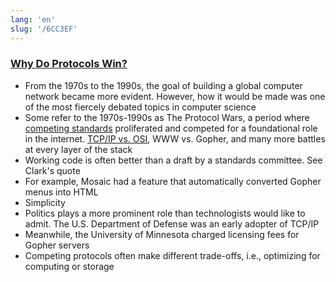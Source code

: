 ```yaml
---
lang: 'en'
slug: '/6CC3EF'
---
```


### [Why Do Protocols Win?](https://matt-rickard.com/why-do-protocols-win)
- From the 1970s to the 1990s, the goal of building a global computer network became more evident. However, how it would be made was one of the most fiercely debated topics in computer science
- Some refer to the 1970s-1990s as The Protocol Wars, a period where [competing standards](https://xkcd.com/927/) proliferated and competed for a foundational role in the internet. [TCP/IP vs. OSI](https://matt-rickard.com/layer-above-layer-below/), WWW vs. Gopher, and many more battles at every layer of the stack
- Working code is often better than a draft by a standards committee. See Clark's quote 
- For example, Mosaic had a feature that automatically converted Gopher menus into HTML
- Simplicity 
- Politics plays a more prominent role than technologists would like to admit. The U.S. Department of Defense was an early adopter of TCP/IP 
- Meanwhile, the University of Minnesota charged licensing fees for Gopher servers
- Competing protocols often make different trade-offs, i.e., optimizing for computing or storage